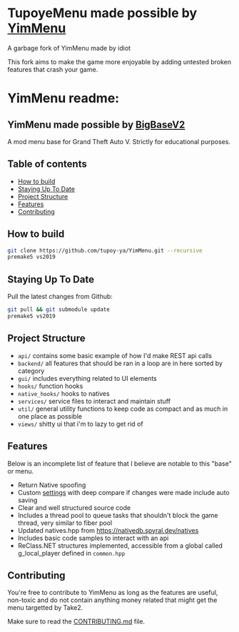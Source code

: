 # TupoyeMenu made possible by [YimMenu](https://github.com/YimMenu/YimMenu)
A garbage fork of YimMenu made by idiot

This fork aims to make the game more enjoyable by adding untested broken features that crash your game.


# YimMenu readme:

## YimMenu made possible by [BigBaseV2](https://github.com/Pocakking/BigBaseV2)
A mod menu base for Grand Theft Auto V.
Strictly for educational purposes.

## Table of contents

 * [How to build](#how-to-build)
 * [Staying Up To Date](#staying-up-to-date)
 * [Project Structure](#project-structure)
 * [Features](#features)
 * [Contributing](#contributing)

## How to build

```bash
git clone https://github.com/tupoy-ya/YimMenu.git --recursive
premake5 vs2019

```

## Staying Up To Date

Pull the latest changes from Github:
```bash
git pull && git submodule update
premake5 vs2019
```

## Project Structure

- `api/` contains some basic example of how I'd make REST api calls
- `backend/` all features that should be ran in a loop are in here sorted by category
- `gui/` includes everything related to UI elements
- `hooks/` function hooks
- `native_hooks/` hooks to natives
- `services/` service files to interact and maintain stuff
- `util/` general utility functions to keep code as compact and as much in one place as possible
- `views/` shitty ui that i'm to lazy to get rid of

## Features

Below is an incomplete list of feature that I believe are notable to this "base" or menu.

 - Return Native spoofing
 - Custom [settings](BigBaseV2/src/core/globals.hpp) with deep compare if changes were made include auto saving
 - Clear and well structured source code
 - Includes a thread pool to queue tasks that shouldn't block the game thread, very similar to fiber pool
 - Updated natives.hpp from https://nativedb.spyral.dev/natives
 - Includes basic code samples to interact with an api
 - ReClass.NET structures implemented, accessible from a global called g_local_player defined in `common.hpp`

## Contributing

You're free to contribute to YimMenu as long as the features are useful, non-toxic and do not contain anything money related that might get the menu targetted by Take2.

Make sure to read the [CONTRIBUTING.md](CONTRIBUTING.md) file.

